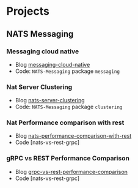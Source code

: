 # Projects

## NATS Messaging

### Messaging cloud native

- Blog [messaging-cloud-native](https://www.vinsguru.com/nats-messaging-cloud-native/)
- Code: `NATS-Messaging` package `messaging`

### Nat Server Clustering

- Blog [nats-server-clustering](https://www.vinsguru.com/nats-server-clustering/)
- Code: `NATS-Messaging` package `clustering`

### Nat Performance comparison with rest

- Blog [nats-performance-comparison-with-rest](https://www.vinsguru.com/nats-performance-comparison-with-rest/)
- Code [nats-vs-rest-grpc]

### gRPC vs REST Performance Comparison

- Blog [grpc-vs-rest-performance-comparison](https://www.vinsguru.com/grpc-vs-rest-performance-comparison/)
- Code [nats-vs-rest-grpc]
